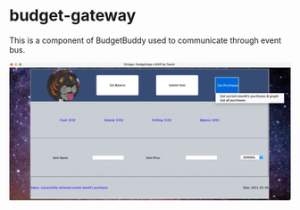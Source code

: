 # budget-gateway
This is a component of BudgetBuddy used to communicate through event bus.

![alt text](https://github.com/Msarker1/budget-gateway/blob/master/Screen%20Shot%202021-03-04%20at%2012.38.16%20PM.png)
